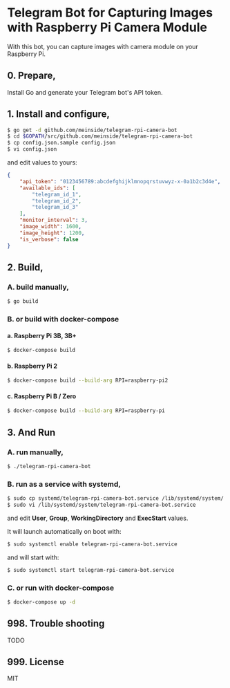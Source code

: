 # Telegram Bot for Capturing Images with Raspberry Pi Camera Module

With this bot, you can capture images with camera module on your Raspberry Pi.

## 0. Prepare,

Install Go and generate your Telegram bot's API token.

## 1. Install and configure,

```bash
$ go get -d github.com/meinside/telegram-rpi-camera-bot
$ cd $GOPATH/src/github.com/meinside/telegram-rpi-camera-bot
$ cp config.json.sample config.json
$ vi config.json
```

and edit values to yours:

```json
{
	"api_token": "0123456789:abcdefghijklmnopqrstuvwyz-x-0a1b2c3d4e",
	"available_ids": [
		"telegram_id_1",
		"telegram_id_2",
		"telegram_id_3"
	],
	"monitor_interval": 3,
	"image_width": 1600,
	"image_height": 1200,
	"is_verbose": false
}
```

## 2. Build,

### A. build manually,

```bash
$ go build
```

### B. or build with docker-compose

#### a. Raspberry Pi 3B, 3B+

```bash
$ docker-compose build
```

#### b. Raspberry Pi 2

```bash
$ docker-compose build --build-arg RPI=raspberry-pi2
```

#### c. Raspberry Pi B / Zero

```bash
$ docker-compose build --build-arg RPI=raspberry-pi
```

## 3. And Run

### A. run manually,

```bash
$ ./telegram-rpi-camera-bot
```

### B. run as a service with systemd,

```bash
$ sudo cp systemd/telegram-rpi-camera-bot.service /lib/systemd/system/
$ sudo vi /lib/systemd/system/telegram-rpi-camera-bot.service
```

and edit **User**, **Group**, **WorkingDirectory** and **ExecStart** values.

It will launch automatically on boot with:

```bash
$ sudo systemctl enable telegram-rpi-camera-bot.service
```

and will start with:

```bash
$ sudo systemctl start telegram-rpi-camera-bot.service
```

### C. or run with docker-compose

```bash
$ docker-compose up -d
```

## 998. Trouble shooting

TODO

## 999. License

MIT

